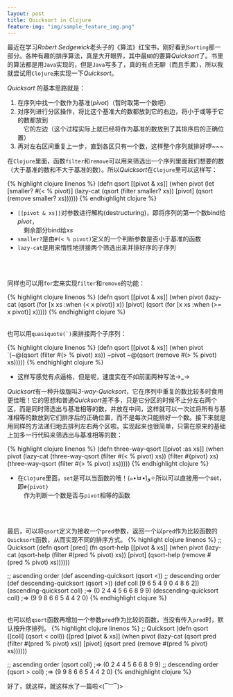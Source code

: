 ```yaml
---
layout: post
title: Quicksort in Clojure
feature-img: "img/sample_feature_img.png"
---
```


最近在学习*Robert Sedgewick*老头子的《算法》红宝书，刚好看到`Sorting`那一部分。各种有趣的排序算法，真是大开眼界，其中最`NB`的要算*Quicksort*了。书里的算法都是用`Java`实现的，但是`Java`写多了，真的有点无聊（而且手累），所以我就尝试用`Clojure`来实现一下*Quicksort*。

*Quicksort* 的基本思路就是：

1. 在序列中找一个数作为基准(*pivot*)（暂时取第一个数吧）
2. 对序列进行分区操作，将比这个基准大的数都放到它的右边，将小于或等于它的数都放到<br>
　它的左边（这个过程实际上就已经将作为基准的数放到了其排序后的正确位置）
3. 再对左右区间重复上一步，直到各区只有一个数，这样整个序列就排好啰~~~

在`Clojure`里面，函数`filter`和`remove`可以用来筛选出一个序列里面我们想要的数（大于基准的数和不大于基准的数）。所以*Quicksort*在`Clojure`里可以这样写：

{% highlight clojure linenos %}
(defn qsort [[pivot & xs]]
  (when pivot
    (let [smaller? #(< % pivot)]
      (lazy-cat (qsort (filter smaller? xs))
                [pivot]
                (qsort (remove smaller? xs))))))
{% endhighlight clojure %}

* `[[pivot & xs]]`对参数进行解构(destructuring)，即将序列的第一个数bind给*pivot*，<br> 
　剩余部分bind给*xs*
* `smaller?`是由`#(< % pivot)`定义的一个判断参数是否小于基准的函数
* `lazy-cat`是用来惰性地拼接两个筛选出来并排好序的子序列
<br>
<br>

同样也可以用`for`宏来实现`filter`和`remove`的功能：

{% highlight clojure linenos %}
(defn qsort [[pivot & xs]]
  (when pivot
    (lazy-cat (qsort (for [x xs :when (< x pivot)] x))
              [pivot]
              (qsort (for [x xs :when (>= x pivot)] x)))))
{% endhighlight clojure %}
<br>
<br>

也可以用``quasiquote(`)``来拼接两个子序列：

{% highlight clojure linenos %}
(defn qsort [[pivot & xs]]
  (when pivot
    `(~@(qsort (filter #(> % pivot) xs))
      ~pivot
      ~@(qsort (remove #(> % pivot) xs)))))
{% endhighlight clojure %}

* 这样写感觉有点逼格，但是呢，速度实在不如前面两种写法→_→

*Quicksort*有一种升级版叫*3-way-Quicksort*，它在序列中重复的数比较多时食用更佳哦！它的思想和普通*Quicksort*差不多，只是它分区的时候不止分左右两个区，而是同时筛选出与基准相等的数，并放在中间，这样就可以一次过将所有与基准相等的数放到它们排序后的正确位置，而不是每次只能排好一个数。接下来就是用同样的方法递归地去排列左右两个区啦。实现起来也很简单，只需在原来的基础上加多一行代码来筛选出与基准相等的数：<br>

{% highlight clojure linenos %}
(defn three-way-qsort [[pivot :as xs]]
  (when pivot
    (lazy-cat (three-way-qsort (filter #(< % pivot) xs))
              (filter #{pivot} xs)
              (three-way-qsort (filter #(> % pivot) xs)))))
{% endhighlight clojure %}

* 在`Clojure`里面，`set`是可以当函数的哦！(๑•̀ㅂ•́)و✧所以可以直接用一个set，即`#{pivot}`<br>
　作为判断一个数是否与`pivot`相等的函数
<br>
<br>

最后，可以将`qsort`定义为接收一个`pred`参数，返回一个以`pred`作为比较函数的`Quicksort`函数，从而实现不同的排序方式。
{% highlight clojure linenos %}
;; Quicksort
(defn qsort [pred]
  (fn qsort-help [[pivot & xs]]
    (when pivot
    (lazy-cat (qsort-help (filter #(pred % pivot) xs))
              [pivot]
              (qsort-help (remove #(pred % pivot) xs))))))
              
;; ascending order
(def ascending-quicksort (qsort <))
;; descending order
(def descending-quicksort (qsort >))
(def coll [9 6 5 4 9 0 4 8 6 2])
(ascending-quicksort coll)
;=> (0 2 4 4 5 6 6 8 9 9)
(descending-quicksort coll)
;=> (9 9 8 6 6 5 4 4 2 0)
{% endhighlight clojure %}
<br>
<br>

也可以给`qsort`函数再增加一个参数`pred`作为比较的函数，当没有传入`pred`时，默认按升序排列。
{% highlight clojure linenos %}
;; Quicksort
(defn qsort
  ([coll] (qsort < coll))
  ([pred [pivot & xs]]
    (when pivot
      (lazy-cat (qsort pred (filter #(pred % pivot) xs))
                [pivot]
                (qsort pred (remove #(pred % pivot) xs))))))
                
;; ascending order
(qsort coll)
;=> (0 2 4 4 5 6 6 8 9 9)
;; descending order
(qsort > coll)
;=> (9 9 8 6 6 5 4 4 2 0)
{% endhighlight clojure %}

好了，就这样，就这样水了一篇啦<(‾︶‾)>

